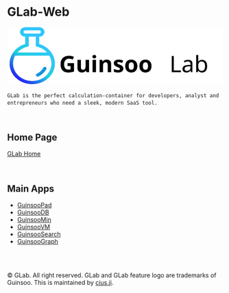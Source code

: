 # GLab-Web

![logo](./src/images/guinsoolab.svg)

`GLab is the perfect calculation-container for developers, analyst and entrepreneurs who need a sleek,
modern SaaS tool.`

<br/>

## Home Page

[GLab Home](https://guinsoolab.github.io/glab)

<br/>


## Main Apps

* [GuinsooPad](https://guinsoolab.github.io/guinsoopad/)
* [GuinsooDB](https://guinsoolab.github.io/guinsoodb/)
* [GuinsooMin](https://guinsoolab.github.io/guinsoomin/)
* [GuinsooVM](https://guinsoolab.github.io/guinsoovm/)
* [GuinsooSearch](https://guinsoolab.github.io/guinsoosearch/)
* [GuinsooGraph](https://guinsoolab.github.io/guinsoograph/)


<br/>
<br/>

© GLab. All right reserved. GLab and GLab feature logo are trademarks of Guinsoo.
This is maintained by [cius.ji](https://github.com/ciusji).
<br/>
<br/>
